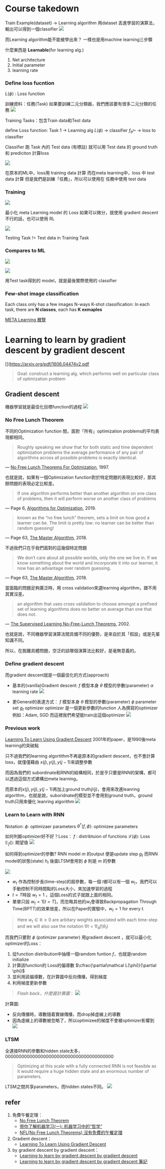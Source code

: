 # Course takedown
Train Example(dataset) -> Learning algorithm
用dataset 丟進學習的演算法，輸出可以得到一個classifier
![](https://i.imgur.com/OyQDct6.png)

而Learning algorithm能不能被學出來？
一樣也是用machine learning三步驟

什麼東西是 **Learnable**(for learning alg.)
1. Net architecture
2. Initial parameter
3. learning rate

### Define loss fucntion
$L(\phi)$ : Loss function

訓練資料：任務(Task)
如果要訓練二元分類器，我們應該要有很多二元分類的任務
![](https://i.imgur.com/5pKMsMg.png)

Training Tasks：包含Train data和Test data

define Loss function:
Task 1 ->  Learning alg $L(\phi)$ -> classifier $f_{\theta^{1*}}$ -> loss to classifier

Classifier 跑 Task 內的 Test data (有標註)
就可以用 Test data 的 ground truth 和 prediciton 計算loss 

![](https://i.imgur.com/NsVEIvA.png)

在原本的ML中，loss用 training data 計算
而在meta learning中，loss 中 test data 計算
但是我們是訓練「任務」，所以可以使用在 任務中使用 test data

### Training
![](https://i.imgur.com/aiEm6hX.png)

最小化 meta Learning model 的 Loss
如果可以微分，就使用 gradient descent
不行的話，也可以使用 RL

![](https://i.imgur.com/wlIPUBK.png)

Testing Task != Test data in Training Task

### Compares to ML
![](https://i.imgur.com/zCirIgu.png)

![](https://i.imgur.com/5iIQ0fM.png)

用Test task得到的 model，就是最後實際使用的 classifier

### Few-shot image classification
Each class only has a few images
N-ways K-shot classification: In each task, there are **N classes**, each has **K exmaples**


[META Learning 概覽](https://lilianweng.github.io/lil-log/2018/11/30/meta-learning.html)

# Learning to learn by gradient descent by gradient descent 

[](https://arxiv.org/pdf/1606.04474v2.pdf 
> Goal: construct a learning alg. which performs well on particular class of optimization problem

## Gradient descent
機器學習就是最佳化目標function的過程
![](https://i.imgur.com/O5BNEKP.png)

### No Free Lunch Theorem
不同的Optimization function 間，面對「所有」optimization problems的平均表現都相同。

> Roughly speaking we show that for both static and time dependent optimization problems the average performance of any pair of algorithms across all possible problems is exactly identical.

 — [No Free Lunch Theorems For Optimization](https://ieeexplore.ieee.org/abstract/document/585893), 1997.
 
也就是說，如果有一個Optimization function對於特定問題的表現比較好，那其餘問題的表現必定比較差。
> If one algorithm performs better than another algorithm on one class of problems, then it will perform worse on another class of problems

— Page 6, [Algorithms for Optimization](https://amzn.to/34Nb7nv), 2019.

> known as the “no free lunch” theorem, sets a limit on how good a learner can be. The limit is pretty low: no learner can be better than random guessing!

— Page 63, [The Master Algorithm](https://amzn.to/3lKKGFX), 2018.

不過我們只在乎我們面對的這幾個特定問題
> We don’t care about all possible worlds, only the one we live in. If we know something about the world and incorporate it into our learner, it now has an advantage over random guessing.

— Page 63, [The Master Algorithm](https://amzn.to/3lKKGFX), 2018.

當面臨的問題足夠廣泛時，用 cross validation來選learning algortihm，跟不用其實沒差。
> an algorithm that uses cross validation to choose amongst a prefixed set of learning algorithms does no better on average than one that does not.

— [The Supervised Learning No-Free-Lunch Theorems](https://link.springer.com/chapter/10.1007/978-1-4471-0123-9_3), 2002.

也就是說，不同機器學習演算法間具備不同的優勢，是來自於其「假設」或是先輩知識不同。

所以，在脫離具體問題，空泛的談哪個演算法比較好，是毫無意義的。


### Define gradient descent
而gradient descent就是一個最佳化的方式(approach)

* 基本的(vanilla)Gradient descent:
$f$ 模型本身
$\theta$ 模型的參數(parameter)
$\alpha$ learning rate
![](https://i.imgur.com/VUPQpwM.png)


* 更General的表達方式：
$f$ 模型本身
$\theta$ 模型的參數(parameter)
$\phi$ parameter set
$g_t$ optimizer
optimizer 是一個更新參數的function
人為撰寫的optimizer例如：Adam, SGD
而這裡我們希望能train出這個optimizer
![](https://i.imgur.com/raYojwh.png)

### Previous work
[Learning To Learn Using Gradient Descent](https://www.researchgate.net/publication/225182080_Learning_To_Learn_Using_Gradient_Descent)
2001年的paper，是1990後meta learning的突破點

只不過我們的learning algortithm不再是原本的gradient descent，也不會計算loss，就僅僅藉由 $x(j), y(j), y(j-1)$來調整參數

而因為我們的 subordinate和RNN的結構相同，於是乎只要是RNN的架構，都可以透過這個方式建構出meta learning。

而原本的$x(j), y(j), y(j-1)$再加上ground truth$\hat{y}(j)$，會用來改進leanring algorithm，也就是說，suboridnate的模型並不會用到ground truth，ground truth只用來優化 leanring algorithm
![](https://i.imgur.com/Bl6Uzrg.png)


### Learn to Learn with RNN
Notation:
$\phi$: optimizaer parameters
$\theta^*(f,\phi)$: optimizee parameters

如何判斷optimizer好不好？Loss：
$f$ : distribtuion of functions
$\mathcal L(\phi)$: Loss
$\mathbb E_f()$: 期望值
![](https://i.imgur.com/KvdatmS.png)

如何得到optimizer的參數?
RNN model $m$ 的output 便是update step $g_t$ 
而RNN model的狀態(state) $h_t$ 後面LTSM會用到
$\phi$ 則是 $m$ 的參數


![](https://i.imgur.com/7j8OnjO.png)
* $w_t$ 作為控制步長(time-step)的超參數，每一個 $t$都可以有一個 $w_t$，我們可以手動控制不同時間點的Loss大小，來加速學習的過程
* $t = T$時設 $w_t=1$ ，這個Loss的式子就跟上面的相同。
* 單單只設 $w_t=1[t=T]$，而忽略其他的$w_t$會導致Backpropagation Through Time(BPTT)的效果很差，所以在Paper的實驗中，$w_t=1$ for every $t$.

> Here $w_t \in \mathbb{R} \geq 0$ are arbitary weights associated with each time-step and we will also use the notation $\nabla t= \nabla_{\theta}f(\theta_t)$


而我們只要對 $\phi$ (potimizer parameter) 用gradient descent ，就可以最小化 optimizer的Loss：
1. 從function distribution中抽樣一個ramdom funtion $f$，也就是random initialize
2. 計算該function的 Loss的偏導數  $\cfrac{\partial\mathcal L(\phi)}{\partial \phi}$ 
3. 並利用該偏導數，在計算圖中反向傳播，得到梯度
4. 利用梯度更新參數

>*Flash back，什麼是計算圖*：
![](https://i.imgur.com/rRHWVyT.png)

計算圖:
* 反向傳播時，導數隨着實線傳播，而drop掉虛線上的導數
* 因為虛線上的導數被忽略了，所以optimizee的梯度不會被optimizer影響到
![](https://i.imgur.com/Xy8wxhL.png)

### LTSM
全連接RNN的參數和hidden state太多，0000000000000000000000000000000000000000
> Optimizing at this scale with a fully connected RNN is not feasible as it
would require a huge hidden state and an enormous number of parameters.

LTSM之間共享parameters，而hidden states不同。
![](https://i.imgur.com/85KtAmN.png)


## refer
1. 免費午餐定理： 
	* [No Free Lunch Theorem](https://machinelearningmastery.com/no-free-lunch-theorem-for-machine-learning/)
	* [带你了解机器学习(一): 机器学习中的“哲学” ](https://zhuanlan.zhihu.com/p/27680090)
	* [NFL(No Free Lunch Theorems) 沒有免費的午餐定理](https://blog.maxkit.com.tw/2019/07/nflno-free-lunch-theorems.html)
2. Gradient descent：
	* [Learning To Learn Using Gradient Descent](https://www.researchgate.net/publication/225182080_Learning_To_Learn_Using_Gradient_Descent)
3. by gradient descent by gradient descent：
	* [Learning to learn by gradient descent by gradient descent ](https://arxiv.org/abs/1606.04474)
	* [Learning to learn by gradient descent by gradient descent 筆記](https://www.twblogs.net/a/5b8d060b2b71771883396f4a)